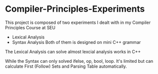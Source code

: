 # Compiler-Principles-Experiments
This project is composed of two experiments I dealt with in my Compiler Principles Course at SEU
+ Lexical Analysis
+ Syntax Analysis
Both of them is designed on mini C++ grammar

The Lexical Analysis can solve almost lexcial analysis works in C++ 

While the Syntax can only solved ifelse, op, bool, loop. It's limited but can calculate First (Follow) Sets and Parsing Table automatically.
